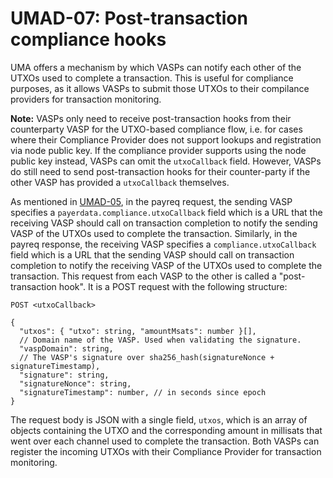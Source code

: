 # UMAD-07: Post-transaction compliance hooks

UMA offers a mechanism by which VASPs can notify each other of the UTXOs used to complete a transaction. This is useful
for compliance purposes, as it allows VASPs to submit those UTXOs to their compilance providers for transaction
monitoring.

**Note:** VASPs only need to receive post-transaction hooks from their counterparty VASP for the UTXO-based compliance
flow, i.e. for cases where their Compliance Provider does not support lookups and registration via node public key. If
the compliance provider supports using the node public key instead, VASPs can omit the `utxoCallback` field. However,
VASPs do still need to send post-transaction hooks for their counter-party if the other VASP has provided a
`utxoCallback` themselves.

As mentioned in [UMAD-05](/umad-05-payreq-request.md), in the payreq request, the sending VASP specifies a
`payerdata.compliance.utxoCallback` field which is a URL that the receiving VASP should call on transaction completion
to notify the sending VASP of the UTXOs used to complete the transaction. Similarly, in the payreq response, the
receiving VASP specifies a `compliance.utxoCallback` field which is a URL that the sending VASP should call on
transaction completion to notify the receiving VASP of the UTXOs used to complete the transaction. This request from
each VASP to the other is called a "post-transaction hook". It is a POST request with the following structure:

```http
POST <utxoCallback>

{
  "utxos": { "utxo": string, "amountMsats": number }[],
  // Domain name of the VASP. Used when validating the signature.
  "vaspDomain": string,
  // The VASP's signature over sha256_hash(signatureNonce + signatureTimestamp),
  "signature": string,
  "signatureNonce": string,
  "signatureTimestamp": number, // in seconds since epoch
}
```

The request body is JSON with a single field, `utxos`, which is an array of objects containing the UTXO and the
corresponding amount in millisats that went over each channel used to complete the transaction. Both VASPs can
register the incoming UTXOs with their Compliance Provider for transaction monitoring.

